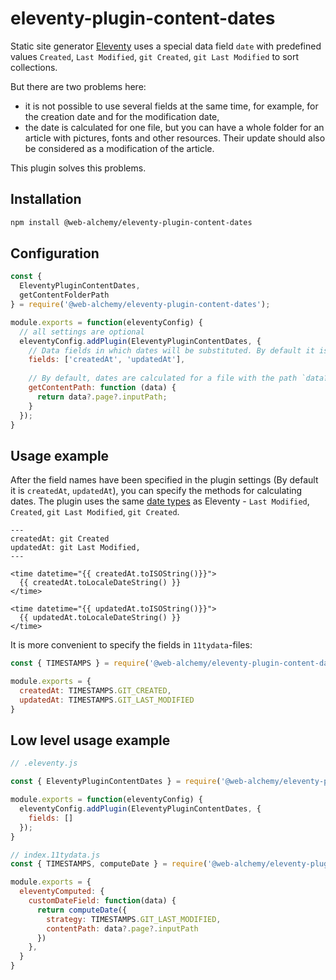 # eleventy-plugin-content-dates

Static site generator [Eleventy](https://www.11ty.dev/docs/dates/) uses a special data field `date` with predefined values `Created`, `Last Modified`, `git Created`, `git Last Modified` to sort collections.

But there are two problems here:
- it is not possible to use several fields at the same time, for example, for the creation date and for the modification date,
- the date is calculated for one file, but you can have a whole folder for an article with pictures, fonts and other resources. Their update should also be considered as a modification of the article.

This plugin solves this problems.

## Installation

```bash
npm install @web-alchemy/eleventy-plugin-content-dates
```

## Configuration

```javascript
const {
  EleventyPluginContentDates,
  getContentFolderPath
} = require('@web-alchemy/eleventy-plugin-content-dates');

module.exports = function(eleventyConfig) {
  // all settings are optional
  eleventyConfig.addPlugin(EleventyPluginContentDates, {
    // Data fields in which dates will be substituted. By default it is 'createdAt', 'updatedAt'.
    fields: ['createdAt', 'updatedAt'],
    
    // By default, dates are calculated for a file with the path `data?.page?.inputPath`. But you can change the path to the entity for which you need to calculate dates, for example, for a folder. Sometimes you need to calculate dates for folders, as they may contain other resources, for example, pictures. You can use the `getContentFolderPath` function from the plugin or write your own.
    getContentPath: function (data) {
      return data?.page?.inputPath;
    }
  });
}
```

## Usage example

After the field names have been specified in the plugin settings (By default it is `createdAt`, `updatedAt`), you can specify the methods for calculating dates. The plugin uses the same [date types](https://www.11ty.dev/docs/dates/) as Eleventy - `Last Modified`, `Created`, `git Last Modified`, `git Created`.

```nunjucks
---
createdAt: git Created
updatedAt: git Last Modified,
---

<time datetime="{{ createdAt.toISOString()}}">
  {{ createdAt.toLocaleDateString() }}
</time>

<time datetime="{{ updatedAt.toISOString()}}">
  {{ updatedAt.toLocaleDateString() }}
</time>
```

It is more convenient to specify the fields in `11tydata`-files:

```javascript
const { TIMESTAMPS } = require('@web-alchemy/eleventy-plugin-content-dates');

module.exports = {
  createdAt: TIMESTAMPS.GIT_CREATED,
  updatedAt: TIMESTAMPS.GIT_LAST_MODIFIED
}
```

## Low level usage example

```javascript
// .eleventy.js

const { EleventyPluginContentDates } = require('@web-alchemy/eleventy-plugin-content-dates');

module.exports = function(eleventyConfig) {
  eleventyConfig.addPlugin(EleventyPluginContentDates, {
    fields: []
  });
}
```

```javascript
// index.11tydata.js
const { TIMESTAMPS, computeDate } = require('@web-alchemy/eleventy-plugin-content-dates');

module.exports = {
  eleventyComputed: {
    customDateField: function(data) {
      return computeDate({
        strategy: TIMESTAMPS.GIT_LAST_MODIFIED,
        contentPath: data?.page?.inputPath
      })
    },
  }
}
```